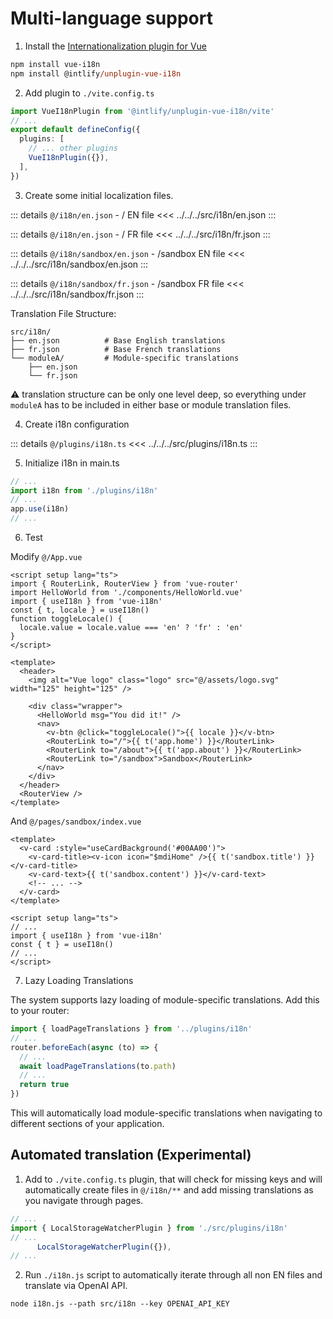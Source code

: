 # Multi-language support

1. Install the [Internationalization plugin for Vue](https://vue-i18n.intlify.dev/)

```ps
npm install vue-i18n
npm install @intlify/unplugin-vue-i18n
```

2. Add plugin to `./vite.config.ts`

```ts
import VueI18nPlugin from '@intlify/unplugin-vue-i18n/vite'
// ...
export default defineConfig({
  plugins: [
    // ... other plugins
    VueI18nPlugin({}),
  ],
})
```

3. Create some initial localization files.

::: details `@/i18n/en.json` - / EN file
<<< ../../../src/i18n/en.json
:::

::: details `@/i18n/en.json` - / FR file
<<< ../../../src/i18n/fr.json
:::

::: details `@/i18n/sandbox/en.json` - /sandbox EN file
<<< ../../../src/i18n/sandbox/en.json
:::

::: details `@/i18n/sandbox/fr.json` - /sandbox FR file
<<< ../../../src/i18n/sandbox/fr.json
:::

Translation File Structure:

```
src/i18n/
├── en.json          # Base English translations
├── fr.json          # Base French translations
└── moduleA/         # Module-specific translations
    ├── en.json
    └── fr.json
```

:warning: translation structure can be only one level deep, so everything under `moduleA` has to be included in either base or module translation files.

4. Create i18n configuration

::: details `@/plugins/i18n.ts`
<<< ../../../src/plugins/i18n.ts
:::

5. Initialize i18n in main.ts

```ts
// ...
import i18n from './plugins/i18n'
// ...
app.use(i18n)
// ...
```

6. Test

Modify `@/App.vue`

```vue{4-8,18-20}
<script setup lang="ts">
import { RouterLink, RouterView } from 'vue-router'
import HelloWorld from './components/HelloWorld.vue'
import { useI18n } from 'vue-i18n'
const { t, locale } = useI18n()
function toggleLocale() {
  locale.value = locale.value === 'en' ? 'fr' : 'en'
}
</script>

<template>
  <header>
    <img alt="Vue logo" class="logo" src="@/assets/logo.svg" width="125" height="125" />

    <div class="wrapper">
      <HelloWorld msg="You did it!" />
      <nav>
        <v-btn @click="toggleLocale()">{{ locale }}</v-btn>
        <RouterLink to="/">{{ t('app.home') }}</RouterLink>
        <RouterLink to="/about">{{ t('app.about') }}</RouterLink>
        <RouterLink to="/sandbox">Sandbox</RouterLink>
      </nav>
    </div>
  </header>
  <RouterView />
</template>
```

And `@/pages/sandbox/index.vue`

```vue{3,4,11,12}
<template>
  <v-card :style="useCardBackground('#00AA00')">
    <v-card-title><v-icon icon="$mdiHome" />{{ t('sandbox.title') }}</v-card-title>
    <v-card-text>{{ t('sandbox.content') }}</v-card-text>
    <!-- ... -->
  </v-card>
</template>

<script setup lang="ts">
// ...
import { useI18n } from 'vue-i18n'
const { t } = useI18n()
// ...
</script>

```

7. Lazy Loading Translations

The system supports lazy loading of module-specific translations. Add this to your router:

```ts
import { loadPageTranslations } from '../plugins/i18n'
// ...
router.beforeEach(async (to) => {
  // ...
  await loadPageTranslations(to.path)
  // ...
  return true
})
```

This will automatically load module-specific translations when navigating to different sections of your application.

## Automated translation (Experimental)

1. Add to `./vite.config.ts` plugin, that will check for missing keys and will automatically create files in `@/i18n/**` and add missing translations as you navigate through pages.

```ts
// ...
import { LocalStorageWatcherPlugin } from './src/plugins/i18n'
// ...
      LocalStorageWatcherPlugin({}),
// ...
```

2. Run `./i18n.js` script to automatically iterate through all non EN files and translate via OpenAI API.

```
node i18n.js --path src/i18n --key OPENAI_API_KEY
```
